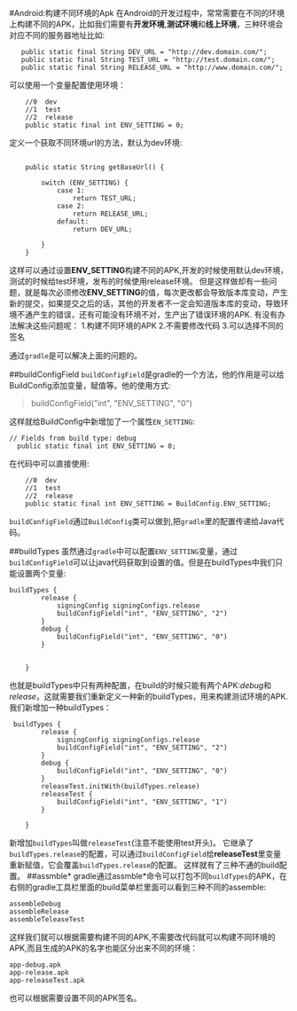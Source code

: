 #Android:构建不同环境的Apk
在Android的开发过程中，常常需要在不同的环境上构建不同的APK，比如我们需要有**开发环境**,**测试环境**和**线上环境**，三种环境会对应不同的服务器地址比如:
```
   public static final String DEV_URL = "http://dev.domain.com/";
   public static final String TEST_URL = "http://test.domain.com/";
   public static final String RELEASE_URL = "http://www.domain.com/";
```

可以使用一个变量配置使用环境：
```
    //0  dev
    //1  test
    //2  release
    public static final int ENV_SETTING = 0;
```
定义一个获取不同环境url的方法，默认为dev环境:
```

    public static String getBaseUrl() {

        switch (ENV_SETTING) {
            case 1:
                return TEST_URL;
            case 2:
                return RELEASE_URL;
            default:
                return DEV_URL;

        }
    }
```
这样可以通过设置**ENV_SETTING**构建不同的APK,开发的时候使用默认dev环境，测试的时候给test环境，发布的时候使用release环境。
但是这样做却有一些问题，就是每次必须修改**ENV_SETTING**的值，每次更改都会导致版本库变动，产生新的提交，如果提交之后的话，其他的开发者不一定会知道版本库的变动，导致环境不通产生的错误，还有可能没有环境不对，生产出了错误环境的APK.
有没有办法解决这些问题呢：
	1.构建不同环境的APK
	2.不需要修改代码
	3.可以选择不同的签名

通过`gradle`是可以解决上面的问题的。

##buildConfigField
`buildConfigField`是gradle的一个方法，他的作用是可以给BuildConfig添加变量，赋值等。他的使用方式:
>buildConfigField("int", "ENV_SETTING", "0")

这样就给BuildConfig中新增加了一个属性`EN_SETTING`:
```
// Fields from build type: debug
  public static final int ENV_SETTING = 0;
```
在代码中可以直接使用:
```
	//0  dev
    //1  test
    //2  release
    public static final int ENV_SETTING = BuildConfig.ENV_SETTING;
```
`buildConfigField`通过`BuildConfig`类可以做到,把`gradle`里的配置传递给Java代码。

##buildTypes
虽然通过`gradle`中可以配置`ENV_SETTING`变量，通过`buildConfigField`可以让java代码获取到设置的值。但是在buildTypes中我们只能设置两个变量:
```
buildTypes {
        release {
            signingConfig signingConfigs.release
            buildConfigField("int", "ENV_SETTING", "2")
        }
        debug {
            buildConfigField("int", "ENV_SETTING", "0")
        }
       

    }
```
也就是buildTypes中只有两种配置，在build的时候只能有两个APK:*debug*和*release*，这就需要我们重新定义一种新的buildTypes，用来构建测试环境的APK.
我们新增加一种buildTypes：
```
 buildTypes {
        release {
            signingConfig signingConfigs.release
            buildConfigField("int", "ENV_SETTING", "2")
        }
        debug {
            buildConfigField("int", "ENV_SETTING", "0")
        }
        releaseTest.initWith(buildTypes.release)
        releaseTest {
            buildConfigField("int", "ENV_SETTING", "1")
        }

    }
```
新增加`buildTypes`叫做`releaseTest`(注意不能使用test开头)。
它继承了`buildTypes.release`的配置，可以通过`buildConfigField`给**releaseTest**里变量重新赋值，它会覆盖`buildTypes.release`的配置。
这样就有了三种不通的build配置。
##assmble*
gradle通过assmble*命令可以打包不同`buildTypes`的APK，在右侧的gradle工具栏里面的build菜单栏里面可以看到三种不同的assemble:
```
assembleDebug
assembleRelease
assembleTeleaseTest
```
这样我们就可以根据需要构建不同的APK,不需要改代码就可以构建不同环境的APK,而且生成的APK的名字也能区分出来不同的环境：
```
app-debug.apk
app-release.apk
app-releaseTest.apk
```
也可以根据需要设置不同的APK签名。

